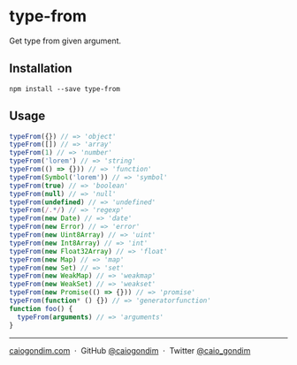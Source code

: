 # type-from

Get type from given argument.

## Installation

```console
npm install --save type-from
```

## Usage

```js
typeFrom({}) // => 'object'
typeFrom([]) // => 'array'
typeFrom(1) // => 'number'
typeFrom('lorem') // => 'string'
typeFrom(() => {})) // => 'function'
typeFrom(Symbol('lorem')) // => 'symbol'
typeFrom(true) // => 'boolean'
typeFrom(null) // => 'null'
typeFrom(undefined) // => 'undefined'
typeFrom(/.*/) // => 'regexp'
typeFrom(new Date) // => 'date'
typeFrom(new Error) // => 'error'
typeFrom(new Uint8Array) // => 'uint'
typeFrom(new Int8Array) // => 'int'
typeFrom(new Float32Array) // => 'float'
typeFrom(new Map) // => 'map'
typeFrom(new Set) // => 'set'
typeFrom(new WeakMap) // => 'weakmap'
typeFrom(new WeakSet) // => 'weakset'
typeFrom(new Promise(() => {})) // => 'promise'
typeFrom(function* () {}) // => 'generatorfunction'
function foo() {
  typeFrom(arguments) // => 'arguments'
}
```

---

[caiogondim.com](https://caiogondim.com) &nbsp;&middot;&nbsp;
GitHub [@caiogondim](https://github.com/caiogondim) &nbsp;&middot;&nbsp;
Twitter [@caio_gondim](https://twitter.com/caio_gondim)
